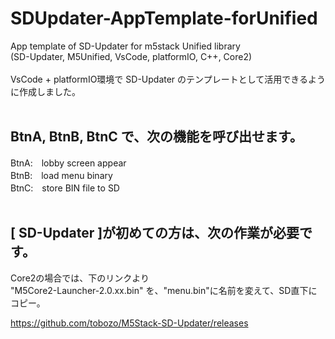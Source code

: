 # SDUpdater-AppTemplate-forUnified
App template of SD-Updater for m5stack Unified library <br>
(SD-Updater, M5Unified, VsCode, platformIO, C++, Core2)<br><br>
VsCode + platformIO環境で SD-Updater のテンプレートとして活用できるように作成しました。<br>
<br>

## BtnA, BtnB, BtnC で、次の機能を呼び出せます。<br>
BtnA:　lobby screen appear<br>
BtnB:　load menu binary<br>
BtnC:　store BIN file to SD<br>
<br>

## [ SD-Updater ]が初めての方は、次の作業が必要です。<br>
Core2の場合では、下のリンクより<br>
"M5Core2-Launcher-2.0.xx.bin" を、"menu.bin"に名前を変えて、SD直下にコピー。<br>

https://github.com/tobozo/M5Stack-SD-Updater/releases <br>

<br><br>
